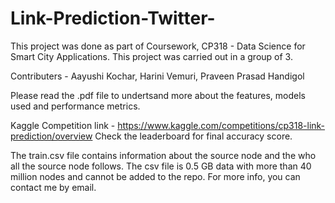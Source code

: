 # Link-Prediction-Twitter-

This project was done as part of Coursework, CP318 - Data Science for Smart City Applications. This project was carried out in a group of 3.

Contributers - Aayushi Kochar, Harini Vemuri, Praveen Prasad Handigol

Please read the .pdf file to undertsand more about the features, models used and performance metrics.

Kaggle Competition link - https://www.kaggle.com/competitions/cp318-link-prediction/overview
Check the leaderboard for final accuracy score.

The train.csv file contains information about the source node and the who all the source node follows. The csv file is 0.5 GB data with more than 40 million nodes and cannot be added to the repo. For more info, you can contact me by email.    
